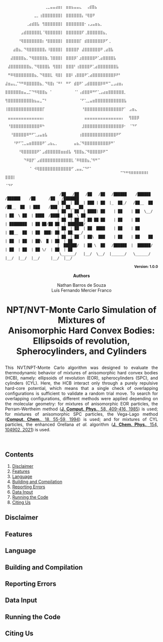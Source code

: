 ```
                                    ⠀⠀⠀⠀⠀⠀⠀⠀⠀⠀⠀⠀⠀⠀⠀⢀⣀⣤⣤⣴⣶⡆⠀⣶⣶⣦⣤⣤⣄⠀ ⢠⣾⣿⣦
                                    ⠀⠀⠀⠀⠀⠀⠀⠀⠀⠀⠀⣀⡀⢰⣿⣿⣿⣿⣿⣿⣿⡇⠀⣿⣿⣿⣿⣿⣿⡄⠘⢿⣿⠟
                                    ⠀⠀⠀⠀⠀⠀⠀⠀⢀⣴⣾⣿⣧⠀⢻⣿⣿⣿⣿⣿⣿⡇⠀⣿⣿⣿⣿⣿⣿⣿⠂⢠⣠⣤⣶⣦⡀
                                    ⠀⠀⠀⠀⠀⠀⣠⣾⣿⣿⣿⣿⣿⣇⠈⢿⣿⣿⣿⣿⣿⡇⠀⣿⣿⣿⣿⣿⣿⠏⢀⣿⣿⣿⣿⣿⣿⣦⡀
                                    ⠀⠀⠀⠀⠀⠘⢿⣿⣿⣿⣿⣿⣿⣿⡆⠘⣿⣿⣿⣿⣿⡇⠀⣿⣿⣿⣿⣿⡏⠀⣾⣿⣿⣿⣿⣿⣿⡿⠋⢀
                                    ⠀⠀⠀⣴⣿⣦⡀⠙⢿⣿⣿⣿⣿⣿⣿⡄⠸⣿⣿⣿⣿⡇⠀⣿⣿⣿⣿⡟⠀⣼⣿⣿⣿⣿⣿⣿⠟⢀⣴⣿⣧
                                    ⠀⠀⣼⣿⣿⣿⣿⣦⡀⠙⢿⣿⣿⣿⣿⣷⡀⢹⣿⣿⣿⡇⠀⣿⣿⣿⡿⠁⣰⣿⣿⣿⣿⣿⠟⢁⣴⣿⣿⣿⣿⣧
                                    ⠀⣼⣿⣿⣿⣿⣿⣿⣿⣦⡀⠙⢿⣿⣿⣿⣧⠀⢻⣿⣿⡇⠀⣿⣿⣿⠃⢰⣿⣿⣿⣿⠟⢁⣴⣿⣿⣿⣿⣿⣿⣿⣧
                                    ⠀⠛⠿⢿⣿⣿⣿⣿⣿⣿⣿⣦⡀⠙⢿⣿⣿⣇⠀⢿⣿⡇⠀⣿⣿⠇⢠⣿⣿⣿⠟⢁⣴⣿⣿⣿⣿⣿⣿⣿⣿⡿⠟⠃
                                    ⣼⣶⣤⣄⡈⠙⠛⠿⣿⣿⣿⣿⣿⣦⡀⠙⢿⣿⡆⠈⠛⠃⠀⠛⠋⠀⣾⣿⠟⠁⣠⣾⣿⣿⣿⣿⡿⠿⠛⠉⣀⣠⣴⣶⡄
                                    ⣿⣿⣿⣿⣿⣿⣶⣤⣀⡉⠙⠻⢿⣿⣿⣦⠀⠁⠀⠀⠀⠀⠀⠀⠀⠀⠈⠁⢠⣾⣿⣿⠿⠛⠋⢁⣠⣴⣶⣿⣿⣿⣿⣿⣿⡀
                                    ⢻⣿⣿⣿⣿⣿⣿⣿⣿⣿⣷⣦⣤⣀⠉⠃⠀⠀⠀⠀⠀⠀⠀⠀⠀⠀⠀⠀⠈⠋⢁⣀⣤⣶⣿⣿⣿⣿⣿⣿⣿⣿⣿⣿⣿⣧
                                    ⢸⣿⣿⣿⣿⣿⣿⣿⣿⣿⣿⣿⣿⣿⡏⠀⠀⠀⠀⠀⠀⠀⠀⠀⠀⠀⠀⠀⠀⠘⣿⣿⣿⣿⣿⣿⣿⣿⣿⣿⣿⣿⣿⣿⡟⠁⠀⣠⣶⣄
                                    ⠀⣤⣤⣤⣤⣤⣤⣤⣤⣤⣤⣤⣤⣤⡄⠀⠀⠀⠀⠀⠀⠀⠀⠀⠀⠀⠀⠀⠀⠀⣤⣤⣤⣤⣤⣤⣤⣤⣤⣤⣤⣤⣤⣤⡄⠀ ⢻⣿⣿⡿
                                    ⠀⠘⣿⣿⣿⣿⣿⣿⣿⣿⣿⣿⣿⠿⠓⠀⠀⠀⠀⠀⠀⠀⠀⠀⠀⠀⠀⠀⠀⣸⣿⣿⣿⣿⣿⣿⣿⣿⣿⣿⣿⣿⣿⣿⡿⠂⠀⠈⠙⠋
                                    ⠀⠀⠘⣿⣿⣿⣿⣿⠿⠛⠋⢁⣠⣤⣶⣧⠀⠀⠀⠀⠀⠀⠀⠀⠀⠀⠀⠀⢰⣿⣿⣿⣿⣿⣿⣿⣿⣿⣿⣿⣿⣿⠟⠋
                                    ⠀⠀⠀⠘⠟⠋⢉⣀⣤⣶⣿⣿⣿⣿⠟⠁⣠⣦⣄⡀⠀⠀⠀⠀⠀⠀⣤⣦⡈⠻⣿⣿⣿⣿⣿⣿⣿⣿⣿⡿⠛⠁
                                    ⠀⠀⠀⠀⠀⠘⢿⣿⣿⣿⣿⣿⠟⠁⣠⣾⣿⣿⣿⣿⣿⣶⣶⣾⣧⠀⢻⣿⣿⣦⡈⠻⣿⣿⣿⣿⡿⠟⠉
                                    ⠀⠀⠀⠀⠀⠀⠀⠙⠿⣿⡟⠁⣠⣾⣿⣿⣿⣿⣿⣿⣿⣿⣿⣿⣿⣇⠈⠿⢿⣿⣿⣦⡈⠻⠛⠉
                                    ⠀⠀⠀⠀⠀⠀⠀⠀⠀⠈⠀⠺⢿⣿⣿⣿⣿⣿⣿⣿⣿⣿⣿⣿⣿⠋⢀⣤⣤⡈⠙⠋⠁
                                    ⠀⠀⠀⠀⠀⠀⠀⠀⠀⠀⠀⠀⠀⠀⠉⠙⠛⠻⠿⠿⠿⠿⠿⠿⠇⠀ ⣿⣿⣿⡇
                                    ⠀⠀⠀⠀⠀⠀⠀⠀⠀⠀⠀⠀⠀⠀⠀⠀⠀⠀⠀⠀⠀⠀⠀⠀⠀⠀   ⠈⠙⠋

                         /██   /██   /██   /██   /██████    /██████     /██████    /██      /██   /███████
                        | ██  | ██  | ███ | ██  |_  ██_/   /██__  ██   /██__  ██  | ███    /███  | ██__  ██
                        | ██  | ██  | ████| ██    | ██    | ██  \__/  | ██  \ ██  | ████  /████  | ██  \ ██
                        | ██  | ██  | ██ ██ ██    | ██    | ██        | ████████  | ██ ██/██ ██  | ███████/
                        | ██  | ██  | ██  ████    | ██    | ██        | ██__  ██  | ██  ███| ██  | ██____/
                        | ██  | ██  | ██\  ███    | ██    | ██    ██  | ██  | ██  | ██\  █ | ██  | ██
                        |  ██████/  | ██ \  ██   /██████  |  ██████/  | ██  | ██  | ██ \/  | ██  | ██
                         \______/   |__/  \__/  |______/   \______/   |__/  |__/  |__/     |__/  |__/
```
<p align="right"><b><sub>Version: 1.0.0</sub></b></p>

<p align="center"><b>Authors</b></p>
<p align="center">
Nathan Barros de Souza<br>
Luís Fernando Mercier Franco<br></p>

# <p align="center">NPT/NVT-Monte Carlo Simulation of Mixtures of <br>Anisomorphic Hard Convex Bodies: <br>Ellipsoids of revolution, Spherocylinders, and Cylinders</p>

<p align="justify">
  This NVT/NPT-Monte Carlo algorithm was designed to evaluate the thermodynamic behavior of mixtures of anisomorphic hard convex bodies (HCB), namely: ellipsoids of revolution (EOR), spherocylinders (SPC), and cylinders (CYL). Here, the HCB interact only through a purely repulsive hard-core potential, which means that a single check of overlapping configurations is sufficient to validate a random trial move. To search for overlapping configurations, different methods were applied depending on the molecular geometry: for mixtures of anisomorphic EOR particles, the Perram-Wertheim method (<a href="https://doi.org/10.1016/0021-9991(85)90171-8"><b>J. Comput. Phys.</b>, 58, 409-416, 1985</a>) is used; for mixtures of anisomorphic SPC particles, the Vega-Lago method (<a href="https://doi.org/10.1016/0097-8485(94)80023-5"><b>Comput. Chem.</b>, 18, 55-59, 1994</a>) is used; and for mixtures of CYL particles, the enhanced Orellana <i>et al.</i> algorithm (<a href="https://doi.org/10.1063/5.0040942"><b>J. Chem. Phys.</b>, 154, 104902, 2021</a>) is used.
</p><br>

## Contents
1. [Disclaimer](#disclaimer)
2. [Features](#features)
3. [Language](#language)
4. [Building and Compilation](#installation)
5. [Reporting Errors](#reporting)
6. [Data Input](#datainput)
7. [Running the Code](#running)
8. [Citing Us](#citation)

## <a name="disclaimer"></a>Disclaimer

## <a name="features"></a>Features

## <a name="language"></a>Language

## <a name="installation"></a>Building and Compilation

## <a name="reporting"></a>Reporting Errors

## <a name="datainput"></a>Data Input

## <a name="running"></a>Running the Code

## <a name="citation"></a>Citing Us
